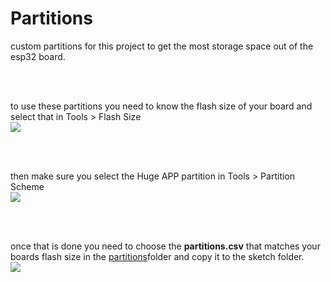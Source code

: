 # Partitions
 
custom partitions for this project to get the most storage space out of the esp32 board.<br>

<br><br>

to use these partitions you need to know the flash size of your board and select that in Tools > Flash Size<br>
<img src=https://github.com/stooged/PS5-Server32/blob/main/images/size.jpg><br>

<br><br>

then make sure you select the Huge APP partition in Tools > Partition Scheme<br> 
<img src=https://github.com/stooged/PS5-Server32/blob/main/images/part.jpg><br>

<br><br>

once that is done you need to choose the <b>partitions.csv</b> that matches your boards flash size in the <a href=https://github.com/stooged/PS5-Server32/tree/main/partitions>partitions</a>folder and copy it to the sketch folder.<br>
<img src=https://github.com/stooged/PS5-Server32/blob/main/images/csv.jpg><br>


